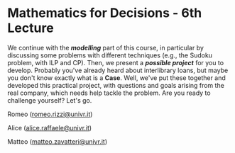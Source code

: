 # Mathematics for Decisions - 6th Lecture #

We continue with the ___modelling___ part of this course, in particular by discussing some problems with different techniques (e.g., the Sudoku problem, with ILP and CP).
Then, we present a ___possible project___ for you to develop.
Probably you've already heard about interlibrary loans, but maybe you don't know exactly what is a __Case__.
Well, we've put these together and developed this practical project, with questions and goals arising from the real company, which needs help tackle the problem.
Are you ready to challenge yourself? Let's go.

Romeo (romeo.rizzi@univr.it)

Alice (alice.raffaele@univr.it)

Matteo (matteo.zavatteri@univr.it)
